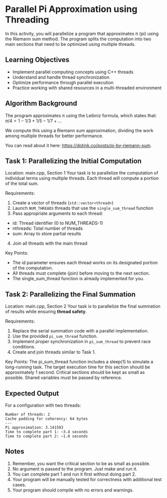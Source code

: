 # Parallel Pi Approximation using Threading

In this activity, you will parallelize a program that approximates π (pi) using the Riemann sum method. The program splits the computation into two main sections that need to be optimized using multiple threads.

## Learning Objectives
- Implement parallel computing concepts using C++ threads
- Understand and handle thread synchronization
- Optimize performance through parallel execution
- Practice working with shared resources in a multi-threaded environment

## Algorithm Background
The program approximates π using the Leibniz formula, which states that:
$π/4 = 1 - 1/3 + 1/5 - 1/7 + ...$

We compute this using a Riemann sum approximation, dividing the work among multiple threads for better performance.

You can read about it here: https://dotink.co/posts/pi-by-riemann-sum.

## Task 1: Parallelizing the Initial Computation
Location: main.cpp, Section 1
Your task is to parallelize the computation of individual terms using multiple threads. Each thread will compute a portion of the total sum.

Requirements:
1. Create a vector of threads (`std::vector<thread>`)
2. Launch `NUM_THREADS` threads that use the `single_sum_thread` function
3. Pass appropriate arguments to each thread:
  - id: Thread identifier (0 to NUM_THREADS-1)
  - nthreads: Total number of threads
  - sum: Array to store partial results
4. Join all threads with the main thread

Key Points:
- The id parameter ensures each thread works on its designated portion of the computation.
- All threads must complete (join) before moving to the next section.
- The single_sum_thread function is already implemented for you.

## Task 2: Parallelizing the Final Summation
Location: main.cpp, Section 2
Your task is to parallelize the final summation of results while ensuring **thread safety**.

Requirements:
1. Replace the serial summation code with a parallel implementation.
2. Use the provided `pi_sum_thread` function.
3. Implement proper synchronization in `pi_sum_thread` to prevent race conditions.
4. Create and join threads similar to Task 1.

Key Points:
The pi_sum_thread function includes a sleep(1) to simulate a long-running task.
The target execution time for this section should be approximately 1 second.
Critical sections should be kept as small as possible.
Shared variables must be passed by reference.

## Expected Output
For a configuration with two threads:

```
Number of threads: 2
Cache padding for coherency: 64 bytes
---
Pi approximation: 3.141593
Time to complete part 1: ~3.4 seconds
Time to complete part 2: ~1.0 seconds
```

## Notes
1. Remember, you want the critical section to be as small as possible.
1. No argument is passed to the program. Just make and run it.
1. You can complete part 1 and run it first without doing part 2.
1. Your program will be manually tested for correctness with additional test cases.
1. Your program should compile with no errors and warnings.

